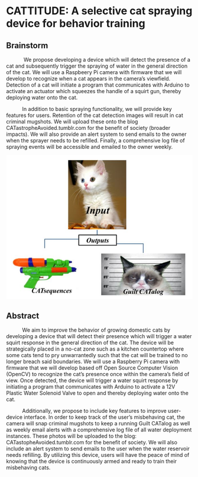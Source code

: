 CATTITUDE: A selective cat spraying device for behavior training
========

Brainstorm
----
            We propose developing a device which will detect the presence of a cat and subsequently trigger the spraying of water in the general direction of the cat. We will use a Raspbeery Pi camera with firmware that we will develop to recognize when a cat appears in the camera’s viewfield. Detection of a cat will initiate a program that communicates with Arduino to activate an actuator which squeezes the handle of a squirt gun, thereby deploying water onto the cat.

           In addition to basic spraying functionality, we will provide key features for users. Retention of the cat detection images will result in cat criminal mugshots. We will upload these onto the blog CATastropheAvoided.tumblr.com for the benefit of society (broader impacts). We will also provide an alert system to send emails to the owner when the sprayer needs to be refilled. Finally, a comprehensive log file of spraying events will be accessible and emailed to the owner weekly. 

![CATtitude Flow Chart](https://github.com/gac7/421_521_final_project_CATtitude/blob/master/Images/CATtitude_flow.JPG)

Abstract
----

           We aim to improve the behavior of growing domestic cats by developing a device that will detect their presence which will trigger a water squirt response in the general direction of the cat. The device will be strategically placed in a no-cat zone such as a kitchen countertop where some cats tend to pry unwarrantedly such that the cat will be trained to no longer breach said boundaries. We will use a Raspberry Pi camera with firmware that we will develop based off Open Source Computer Vision (OpenCV) to recognize the cat’s presence once within the camera’s field of view. Once detected, the device will trigger a water squirt response by initiating a program that communicates with Arduino to activate a 12V Plastic Water Solenoid Valve to open and thereby deploying water onto the cat.
 
           Additionally, we propose to include key features to improve user-device interface. In order to keep track of the user’s misbehaving cat, the camera will snap criminal mugshots to keep a running Guilt CATalog as well as weekly email alerts with a comprehensive log file of all water deployment instances. These photos will be uploaded to the blog: CATastopheAvoided.tumblr.com for the benefit of society. We will also include an alert system to send emails to the user when the water reservoir needs refilling. By utilizing this device, users will have the peace of mind of knowing that the device is continuously armed and ready to train their misbehaving cats.
